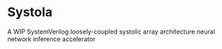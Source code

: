 # Systola
A WIP SystemVerilog loosely-coupled systolic array architecture neural network inference accelerator
